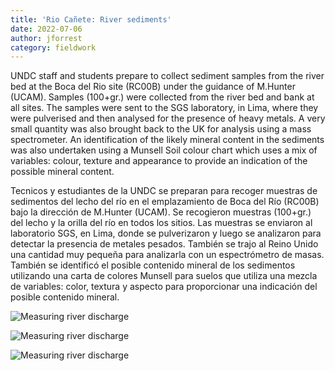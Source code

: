 ```yaml
---
title: 'Rio Cañete: River sediments'
date: 2022-07-06
author: jforrest
category: fieldwork
---
```



UNDC staff and students prepare to collect sediment samples from the river bed at the Boca del Rio site (RC00B) under the guidance of M.Hunter (UCAM). Samples (100+gr.) were collected from the river bed and bank at all sites. The samples were sent to the SGS laboratory, in Lima, where they were pulverised and then analysed for the presence of heavy metals. A very small quantity was also brought back to the UK for analysis using a mass spectrometer.
An identification of the likely mineral content in the sediments was also undertaken using a Munsell Soil colour chart which uses a mix of variables: colour, texture and appearance to provide an indication of the possible mineral content.

Tecnicos y estudiantes de la UNDC se preparan para recoger muestras de sedimentos del lecho del río en el emplazamiento de Boca del Río (RC00B) bajo la dirección de M.Hunter (UCAM). Se recogieron muestras (100+gr.) del lecho y la orilla del río en todos los sitios. Las muestras se enviaron al laboratorio SGS, en Lima, donde se pulverizaron y luego se analizaron para detectar la presencia de metales pesados. También se trajo al Reino Unido una cantidad muy pequeña para analizarla con un espectrómetro de masas.
También se identificó el posible contenido mineral de los sedimentos utilizando una carta de colores Munsell para suelos que utiliza una mezcla de variables: color, textura y aspecto para proporcionar una indicación del posible contenido mineral.


![Measuring river discharge](/assets/posts/2Sedimentcollection.JPG)


![Measuring river discharge](/assets/posts/2Sediment.JPG)


![Measuring river discharge](/assets/posts/2Sediments.JPG)
